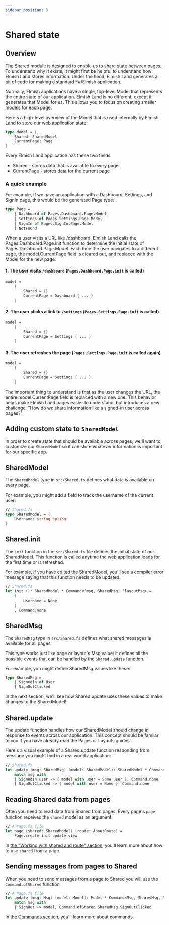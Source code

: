 ```yaml
---
sidebar_position: 5
---
```


# Shared state

## Overview 
The Shared module is designed to enable us to share state between pages. To understand why it exists, it might first be helpful to understand how Elmish Land stores information. Under the hood, Elmish Land generates a bit of code for making a standard F#/Elmish application.

Normally, Elmish applications have a single, top-level Model that represents the entire state of our application. Elmish Land is no different, except it generates that Model for us. This allows you to focus on creating smaller models for each page.

Here's a high-level overview of the Model that is used internally by Elmish Land to store our web application state:

```fsharp
type Model = {
    Shared: SharedModel
    CurrentPage: Page
}
```

Every Elmish Land application has these two fields:

* Shared - stores data that is available to every page
* CurrentPage - stores data for the current page

### A quick example
For example, if we have an application with a Dashboard, Settings, and SignIn page, this would be the generated Page type:

```fsharp
type Page =
    | Dashboard of Pages.Dashboard.Page.Model
    | Settings of Pages.Settings.Page.Model
    | SignIn of Pages.SignIn.Page.Model
    | NotFound
```

When a user visits a URL like /dashboard, Elmish Land calls the Pages.Dashboard.Page.init function to determine the initial state of Pages.Dashboard.Page.Model. Each time the user navigates to a different page, the model.CurrentPage field is cleared out, and replaced with the Model for the new page.

#### 1. The user visits `/dashboard` (`Pages.Dashboard.Page.init` is called)
```fsharp
model =
    { 
        Shared = {}
        CurrentPage = Dashboard { ... }
    }
```

#### 2. The user clicks a link to `/settings` (`Pages.Settings.Page.init` is called)
```fsharp
model =
    { 
        Shared = {}
        CurrentPage = Settings { ... }
    }
```

#### 3. The user refreshes the page (`Pages.Settings.Page.init` is called again)
```fsharp
model =
    { 
        Shared = {}
        CurrentPage = Settings { ... }
    }
```

The important thing to understand is that as the user changes the URL, the entire model.CurrentPage field is replaced with a new one. This behavior helps make Elmish Land pages easier to understand, but introduces a new challenge: "How do we share information like a signed-in user across pages?"

## Adding custom state to `SharedModel`
In order to create state that should be available across pages, we'll want to customize our `SharedModel` so it can store whatever information is important for our specific app.

## SharedModel
The `SharedModel` type in `src/Shared.fs` defines what data is available on every page.

For example, you might add a field to track the username of the current user:

```fsharp
// Shared.fs
type SharedModel = {
    Username: string option
}
``` 

## Shared.init
The `init` function in the `src/Shared.fs` file defines the initial state of our SharedModel. This function is called anytime the web application loads for the first time or is refreshed.

For example, if you have edited the SharedModel, you'll see a compiler error message saying that this function needs to be updated.

```fsharp
// Shared.fs
let init (): SharedModel * Command<'msg, SharedMsg, 'layoutMsg> =
    {
        Username = None
    }
    , Command.none
``` 

## SharedMsg
The `SharedMsg` type in `src/Shared.fs` defines what shared messages is available for all pages.

This type works just like page or layout's Msg value: it defines all the possible events that can be handled by the `Shared.update` function.

For example, you might define SharedMsg values like these:

```fsharp
type SharedMsg = 
    | SignedIn of User
    | SignOutClicked
```

In the next section, we'll see how Shared.update uses these values to make changes to the SharedModel!

## Shared.update
The update function handles how our SharedModel should change in response to events across our application. This concept should be familar to you if you have already read the Pages or Layouts guides.

Here's a visual example of a Shared.update function responding from message you might find in a real world application:

```fsharp
// Shared.fs
let update (msg: SharedMsg) (model: SharedModel): SharedModel * Command<'msg, SharedMsg, 'layoutMsg> =
    match msg with
    | SignedIn user -> { model with user = Some user }, Command.none
    | SignOutClicked -> { model with user = None }, Command.none
```

## Reading Shared data from pages
Often you need to read data from Shared from pages. Every page's `page` function receives the `shared` model as an argument.

```fsharp
// A Page.fs file
let page (shared: SharedModel) (route: AboutRoute) =
    Page.create init update view
```

In [the "Working with shared and route" section](/docs/core-concepts/pages#working-with-shared-and-route), you'll learn more about how to use `shared` from a page.

## Sending messages from pages to Shared
When you need to send messages from a page to Shared you will use the `Command.ofShared` function. 

```fsharp
// A Page.fs file
let update (msg: Msg) (model: Model): Model * Command<Msg, SharedMsg, MyProject.Pages.Layout.Msg> =
    match msg with
    | SignOut -> model, Command.ofShared SharedMsg.SignOutClicked
```

In [the Commands section](/docs/core-concepts/commands), you'll learn more about commands.
